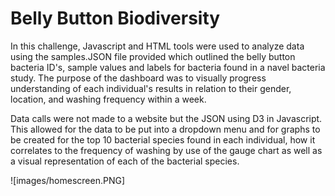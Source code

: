 # Belly Button Biodiversity

In this challenge, Javascript and HTML tools were used to analyze data using the samples.JSON file provided which outlined the belly button bacteria ID's, sample values and labels for bacteria found in a navel bacteria study. The purpose of the dashboard was to visually progress understanding of each individual's results in relation to their gender, location, and washing frequency within a week. 

Data calls were not made to a website but the JSON using D3 in Javascript. This allowed for the data to be put into a dropdown menu and for graphs to be created for the top 10 bacterial species found in each individual, how it correlates to the frequency of washing by use of the gauge chart as well as a visual representation of each of the bacterial species. 

![images/homescreen.PNG]
